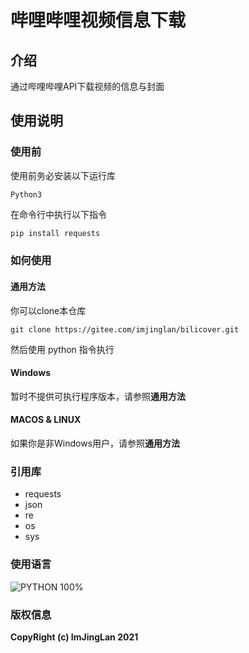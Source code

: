 # 哔哩哔哩视频信息下载

## 介绍
通过哔哩哔哩API下载视频的信息与封面

## 使用说明

### 使用前

使用前务必安装以下运行库

```
Python3
```

在命令行中执行以下指令

```python
pip install requests
```



### 如何使用

#### 通用方法

你可以clone本仓库

```shell
git clone https://gitee.com/imjinglan/bilicover.git
```

然后使用 python 指令执行

#### Windows

暂时不提供可执行程序版本，请参照**通用方法**

#### MACOS & LINUX

如果你是非Windows用户，请参照**通用方法**



### 引用库

- requests
- json
- re
- os
- sys



### 使用语言

![PYTHON 100%](https://img.shields.io/badge/PYTHON-100%25-success?style=flat-square)

### 版权信息
**CopyRight (c) ImJingLan 2021**
